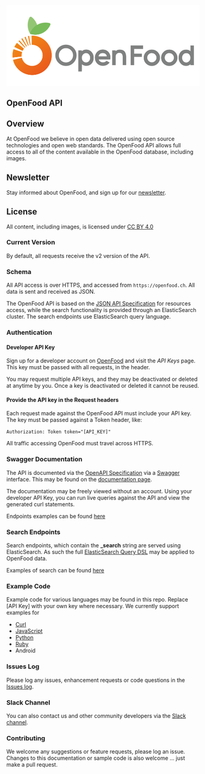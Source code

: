 ![OpenFood Logo](images/OpenFood.png?raw=true "OpenFood")

## OpenFood API

## Overview

At OpenFood we believe in open data delivered using open source technologies and open web standards. The OpenFood API allows full access to all of the content available in the OpenFood database, including images.

## Newsletter

Stay informed about OpenFood, and sign up for our [newsletter](https://docs.google.com/forms/d/e/1FAIpQLScYQg34Lj7du2Z3Rwqa02fmG84jD0Y1YAbE975uphiZLBFSvQ/viewform).

## License

All content, including images, is licensed under [CC BY 4.0](https://creativecommons.org/licenses/by/4.0/)


### Current Version

By default, all requests receive the v2 version of the API.

### Schema

All API access is over HTTPS, and accessed from ```https://openfood.ch```. All data is sent and received as JSON.

The OpenFood API is based on the [JSON API Specification](http://jsonapi.org/) for resources access, while the search functionality is provided through an ElasticSearch cluster. The search endpoints use ElasticSearch query language.

### Authentication

#### Developer API Key

Sign up for a developer account on [OpenFood](https://www.openfood.ch) and visit the *API Keys* page. This key must be passed with all requests, in the header.

You may request multiple API keys, and they may be deactivated or deleted at anytime by you. Once a key is deactivated or deleted it cannot be reused.

#### Provide the API key in the Request headers

Each request made against the OpenFood API must include your API key. The key must be passed against a Token header, like:

```
Authorization: Token token="[API_KEY]"
```

All traffic accessing OpenFood must travel across HTTPS.

### Swagger Documentation

The API is documented via the [OpenAPI Specification](https://www.openapis.org/) via a [Swagger](http://swagger.io/) interface. This may be found on the [documentation page](https://www.openfood.ch/api-docs?locale=en).

The documentation may be freely viewed without an account. Using your developer API Key, you can run live queries against the API and view the generated curl statements.

Endpoints examples can be found [here](sample_code/curl/openfood_api.md)


### Search Endpoints

Search endpoints, which contain the **_search** string are served using ElasticSearch. As such the full [ElasticSearch Query DSL](https://www.elastic.co/guide/en/elasticsearch/reference/current/query-dsl.html) may be applied to OpenFood data.

Examples of search can be found [here](sample_code/curl/openfood_api.md)


### Example Code

Example code for various languages may be found in this repo. Replace [API Key] with your own key where necessary. We currently support examples for

  - [Curl](sample_code/curl/openfood_api.md)
  - [JavaScript](sample_code/js/index.html)
  - [Python](sample_code/python/openfood_api.py)
  - [Ruby](sample_code/ruby/openfood_api.rb)
  - Android

### Issues Log

Please log any issues, enhancement requests or code questions in the [Issues log](https://github.com/salathegroup/openfood_api/issues).


### Slack Channel

You can also contact us and other community developers via the [Slack channel](https://openfoodch.slack.com).


### Contributing

We welcome any suggestions or feature requests, please log an issue. Changes to this documentation or sample code is also welcome ... just make a pull request.
